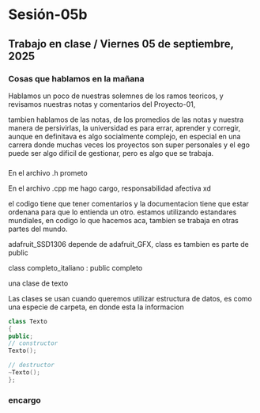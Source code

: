 # Sesión-05b

## Trabajo en clase / Viernes 05 de septiembre, 2025

### Cosas que hablamos en la mañana

Hablamos un poco de nuestras solemnes de los ramos teoricos, y revisamos nuestras notas y comentarios del Proyecto-01, 

tambien hablamos de las notas, de los promedios de las notas y nuestra manera de persivirlas, la universidad es para errar, aprender y corregir, aunque en definitava es algo socialmente complejo, en especial en una carrera donde muchas veces los proyectos son super personales y el ego puede ser algo dificil de gestionar, pero es algo que se trabaja.

### 

En el archivo .h prometo

En el archivo .cpp me hago cargo, responsabilidad afectiva xd

el codigo tiene que tener comentarios y la documentacion tiene que estar ordenana para que lo entienda un otro. estamos utilizando estandares mundiales, en codigo lo que hacemos aca, tambien se trabaja en otras partes del mundo. 

adafruit_SSD1306 depende de adafruit_GFX, class es tambien es parte de public

class completo_italiano : public completo

una clase de texto 

Las clases se usan cuando queremos utilizar estructura de datos, es como una especie de carpeta, en donde esta la informacion

```cpp
class Texto 
{
public;
// constructor
Texto();

// destructor
~Texto();
};
```

### encargo 
